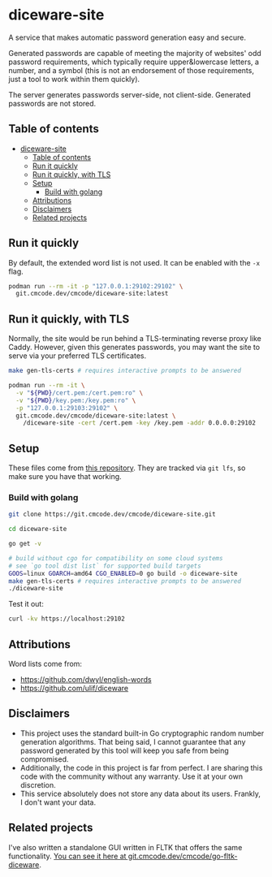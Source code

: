 # diceware-site

A service that makes automatic password generation easy and secure.

Generated passwords are capable of meeting the majority of websites' odd password requirements, which typically require upper&lowercase letters, a number, and a symbol (this is not an endorsement of those requirements, just a tool to work within them quickly).

The server generates passwords server-side, not client-side. Generated passwords are not stored.

## Table of contents

- [diceware-site](#diceware-site)
  - [Table of contents](#table-of-contents)
  - [Run it quickly](#run-it-quickly)
  - [Run it quickly, with TLS](#run-it-quickly-with-tls)
  - [Setup](#setup)
    - [Build with golang](#build-with-golang)
  - [Attributions](#attributions)
  - [Disclaimers](#disclaimers)
  - [Related projects](#related-projects)

## Run it quickly

By default, the extended word list is not used. It can be enabled with the `-x` flag.

```bash
podman run --rm -it -p "127.0.0.1:29102:29102" \
  git.cmcode.dev/cmcode/diceware-site:latest
```

## Run it quickly, with TLS

Normally, the site would be run behind a TLS-terminating reverse proxy like Caddy. However, given this generates passwords, you may want the site to serve via your preferred TLS certificates.

```bash
make gen-tls-certs # requires interactive prompts to be answered

podman run --rm -it \
  -v "${PWD}/cert.pem:/cert.pem:ro" \
  -v "${PWD}/key.pem:/key.pem:ro" \
  -p "127.0.0.1:29103:29102" \
  git.cmcode.dev/cmcode/diceware-site:latest \
    /diceware-site -cert /cert.pem -key /key.pem -addr 0.0.0.0:29102
```

## Setup

These files come from [this repository](https://github.com/dwyl/english-words). They are tracked via `git lfs`, so make sure you have that working.

### Build with golang

```bash
git clone https://git.cmcode.dev/cmcode/diceware-site.git

cd diceware-site

go get -v

# build without cgo for compatibility on some cloud systems
# see `go tool dist list` for supported build targets
GOOS=linux GOARCH=amd64 CGO_ENABLED=0 go build -o diceware-site
make gen-tls-certs # requires interactive prompts to be answered
./diceware-site
```

Test it out:

```bash
curl -kv https://localhost:29102
```

## Attributions

Word lists come from:

- <https://github.com/dwyl/english-words>
- <https://github.com/ulif/diceware>

## Disclaimers

- This project uses the standard built-in Go cryptographic random number generation algorithms. That being said, I cannot guarantee that any password generated by this tool will keep you safe from being compromised.
- Additionally, the code in this project is far from perfect. I are sharing this code with the community without any warranty. Use it at your own discretion.
- This service absolutely does not store any data about its users. Frankly, I don't want your data.

## Related projects

I've also written a standalone GUI written in FLTK that offers the same functionality. [You can see it here at git.cmcode.dev/cmcode/go-fltk-diceware](https://git.cmcode.dev/cmcode/go-fltk-diceware).
